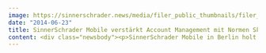 ```yaml
---
image: https://sinnerschrader.news/media/filer_public_thumbnails/filer_public/5b/fb/5bfb1a8f-4463-4e73-97e6-2cf46deec1da/varfoldersdjk8pxf42x64d8fxslz8jcc8fc0000gnttmpjwtasx__480x288_q85_crop_subsampling-2_upscale.jpg
date: "2014-06-23"
title: SinnerSchrader Mobile verstärkt Account Management mit Normen Skok
content: <div class="newsbody"><p>SinnerSchrader Mobile in Berlin holt Normen Skok (31) in sein Account Management Team. Normen Skok kommt von der Hamburger Digitalagentur Robinizers, wo er in den letzten zwei Jahren u.a. die Beiersdorf AG und Philips als Kunden betreut hat. Der ausgebildete Diplom-Kaufmann übernimmt bei SinnerSchrader Mobile die Betreuung etablierter Marken und Start-ups. Normen Skok&#58; „Ich freue mich sehr auf die neue Herausforderung bei SinnerSchrader Mobile. Die verständliche Kommunikation komplexer Kreativ- und Entwicklungsprozesse in der digitalen Welt sind für Kunden heute entscheidend und bestimmen über den Erfolg eines Projekts.” Laurent Burdin, Geschäftsführer SinnerSchrader Mobile&#58; “Mit Normen Skok gewinnen wir einen vielseitigen und kommunikationsstarken Kollegen für das Account Management. Durch seine langjährigen Erfahrungen in der Industrie sowie auf Agenturseite ist er eine große Bereicherung für unser Team.” <b>Über SinnerSchrader Mobile</b> SinnerSchrader Mobile in Berlin ist eine hundertprozentige Tochter der Digitalagentur-Gruppe. SinnerSchrader AG mit Hauptsitz in Hamburg. SinnerSchrader übernahm im Mai 2011 die TIC-mobile GmbH, die sich seit Anfang 2006 als Entwickler mobiler Applikationen und Services erfolgreich etabliert hatte. SinnerSchrader Mobile deckt nicht nur die reine Entwicklung ab, sondern betreut seine Kunden von der Strategie bis zur Vermarktung der Applikation als Full-Service Mobile Agentur. Das Ziel ist es, einzigartige mobile Lösungen mit einem hohen Mehrwert für den Nutzer und einem klaren Wert für Kunden zu schaffen. <b>Kontakt</b> SinnerSchrader Aktiengesellschaft Benjamin Nickel Leiter Unternehmenskommunikation <a href="mailto&#58;benjamin.nickel@sinnerschrader.com" target="_blank">benjamin.nickel@sinnerschrader.com</a> T. +49 40 39 88 55-542</p></div>
---
```

